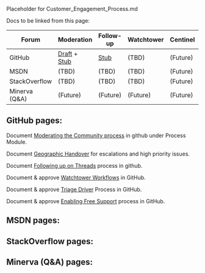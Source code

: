 Placeholder for Customer_Engagement_Process.md

Docs to be linked from this page:

| Forum | Moderation | Follow-up | Watchtower | Centinel | Handover |
|--|--|--|--|--|--|
| GitHub | [Draft](cxpplaybook/playbook/Community_101/Processes/moderate_github_draft.md) + [Stub](../Community_101/Processes/moderating_community.md) | [Stub](../Community_101/Processes/thread_follow-up.md) | (TBD) | (Future) | [Stub](../Community_101/Processes/moderating_community.md) |
| MSDN | (TBD) | (TBD) | (TBD) | (Future) | (TBD) |
| StackOverflow | (TBD) | (TBD) | (TBD) | (Future) | (TBD) |
| Minerva (Q&A) | (Future) | (Future) | (Future) | (Future) | (Future) |



## GitHub pages:

Document [Moderating the Community process](../Community_101/Processes/moderating_community.md) in github under Process Module.


Document [Geographic Handover](../Community_101/Processes/geographic_handover.md) for escalations and high priority issues.


Document [Following up on Threads](../Community_101/Processes/thread_follow-up.md) process in github.


Document & approve [Watchtower Workflows](../Community_101/Processes/watchtower_workflow.md) in GitHub.


Document & approve [Triage Driver](../Community_101/Processes/triage_driver.md) Process in GitHub.


Document & approve [Enabling Free Support](../Community_101/Processes/enabling_free_support.md) process in GitHub.

## MSDN pages:


## StackOverflow pages:

## Minerva (Q&A) pages:
